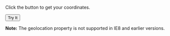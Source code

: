 <!DOCTYPE html>
<html>
<body>

<p>Click the button to get your coordinates.</p>

<button onclick="getLocation()">Try It</button>

<p><strong>Note:</strong> The geolocation property is not supported in IE8 and earlier versions.</p>

<p id="demo"></p>
<script>
var x = document.getElementById("demo");

function getLocation() {
  if (navigator.geolocation) {
    navigator.geolocation.getCurrentPosition(showPosition);
  } else { 
    x.innerHTML = "Geolocation is not supported by this browser.";
  }
}

function showPosition(position) {
  x.innerHTML = "Latitude: " + position.coords.latitude + 
  "<br>Longitude: " + position.coords.longitude;
}
</script>




</body>
</html>
